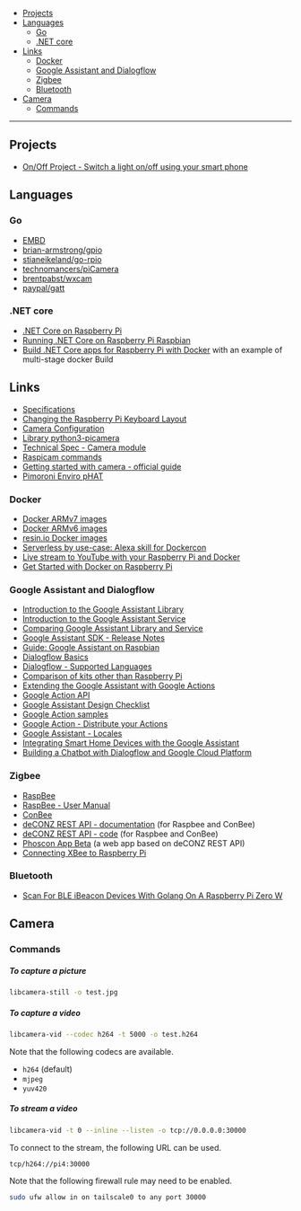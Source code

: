 - [Projects](#projects)
- [Languages](#languages)
  * [Go](#go)
  * [.NET core](#net-core)
- [Links](#links)
  * [Docker](#docker)
  * [Google Assistant and Dialogflow](#google-assistant-and-dialogflow)
  * [Zigbee](#zigbee)
  * [Bluetooth](#bluetooth)
- [Camera](#camera)
  * [Commands](#commands)
____

## Projects

- [On/Off Project - Switch a light on/off using your smart phone](http://projects.privateeyepi.com/home/on-off-project)

## Languages

### Go

- [EMBD](http://embd.kidoman.io/)
- [brian-armstrong/gpio](https://github.com/brian-armstrong/gpio)
- [stianeikeland/go-rpio](https://github.com/stianeikeland/go-rpio)
- [technomancers/piCamera](https://github.com/technomancers/piCamera)
- [brentpabst/wxcam](https://github.com/brentpabst/wxcam)
- [paypal/gatt](https://github.com/paypal/gatt)

### .NET core

- [.NET Core on Raspberry Pi](https://github.com/dotnet/core/blob/master/samples/RaspberryPiInstructions.md)
- [Running .NET Core on Raspberry Pi Raspbian](https://www.leowkahman.com/2017/07/16/running-dotnet-core-on-raspberry-pi-raspbian/)
- [Build .NET Core apps for Raspberry Pi with Docker](https://blog.alexellis.io/dotnetcore-on-raspberrypi/) with an example of multi-stage docker Build

## Links

- [Specifications](https://en.wikipedia.org/wiki/Raspberry_Pi#Specifications)
- [Changing the Raspberry Pi Keyboard
  Layout](https://thepihut.com/blogs/raspberry-pi-tutorials/25556740-changing-the-raspberry-pi-keyboard-layout)
- [Camera
  Configuration](https://www.raspberrypi.org/documentation/configuration/camera.md)
- [Library
  python3-picamera](https://www.raspberrypi.org/documentation/usage/camera/python/README.md)
- [Technical Spec - Camera
  module](https://www.raspberrypi.org/documentation/hardware/camera/README.md)
- [Raspicam
  commands](https://www.raspberrypi.org/documentation/usage/camera/raspicam/README.md)
- [Getting started with camera - official
  guide](https://projects.raspberrypi.org/en/projects/getting-started-with-picamera)
- [Pimoroni Enviro pHAT](https://shop.pimoroni.com/products/enviro-phat)

### Docker

- [Docker ARMv7 images](https://hub.docker.com/u/arm32v7/)
- [Docker ARMv6 images](https://hub.docker.com/u/arm32v6/)
- [resin.io Docker images](https://hub.docker.com/u/resin/)
- [Serverless by use-case: Alexa skill for
  Dockercon](https://blog.alexellis.io/serverless-alexa-skill-mobymingle/)
- [Live stream to YouTube with your Raspberry Pi and
  Docker](https://blog.alexellis.io/live-stream-with-docker/)
- [Get Started with Docker on Raspberry
  Pi](http://blog.alexellis.io/getting-started-with-docker-on-raspberry-pi/)


### Google Assistant and Dialogflow

- [Introduction to the Google Assistant Library](https://developers.google.com/assistant/sdk/guides/library/python/)
- [Introduction to the Google Assistant Service](https://developers.google.com/assistant/sdk/guides/service/python/)
- [Comparing Google Assistant Library and Service](https://developers.google.com/assistant/sdk/overview#features)
- [Google Assistant SDK - Release Notes](https://developers.google.com/assistant/sdk/release-notes)
- [Guide: Google Assistant on Raspbian](https://www.raspberrypi.org/forums/viewtopic.php?t=188958)
- [Dialogflow Basics](https://dialogflow.com/docs/getting-started/basics)
- [Dialogflow - Supported Languages](https://dialogflow.com/docs/reference/language)
- [Comparison of kits other than Raspberry Pi](https://developer.android.com/things/hardware/index.html)
- [Extending the Google Assistant with Google Actions](https://developers.google.com/actions/extending-the-assistant)
- [Google Action API](https://developers.google.com/actions/reference/rest/Shared.Types/AppRequest)
- [Google Assistant Design Checklist](https://developers.google.com/actions/design/checklist)
- [Google Action samples](https://developers.google.com/actions/samples/)
- [Google Action - Distribute your Actions](https://developers.google.com/actions/distribute/)
- [Google Assistant - Locales](https://developers.google.com/actions/support/)
- [Integrating Smart Home Devices with the Google Assistant](https://www.youtube.com/watch?v=XdZXpFBvTP8)
- [Building a Chatbot with Dialogflow and Google Cloud Platform](https://www.youtube.com/watch?v=5r4AAIfe4Rw)

### Zigbee

- [RaspBee](https://www.dresden-elektronik.de/raspbee/)
- [RaspBee - User Manual](https://www.dresden-elektronik.de/fileadmin/Downloads/Dokumente/Produkte/ZLL/RaspBee-BHB-en.pdf)
- [ConBee](https://www.dresden-elektronik.de/conbee/)
- [deCONZ REST API - documentation](http://dresden-elektronik.github.io/deconz-rest-doc/) (for Raspbee and ConBee)
- [deCONZ REST API - code](https://github.com/dresden-elektronik/deconz-rest-plugin) (for Raspbee and ConBee)
- [Phoscon App Beta](https://github.com/dresden-elektronik/phoscon-app-beta) (a web app based on deCONZ REST API)
- [Connecting XBee to Raspberry Pi](https://dzone.com/articles/connecting-xbee-raspberry-pi)

### Bluetooth

- [Scan For BLE iBeacon Devices With Golang On A Raspberry Pi Zero W](https://www.thepolyglotdeveloper.com/2018/02/scan-ble-ibeacon-devices-golang-raspberry-pi-zero-w/)

## Camera

### Commands

##### To capture a picture

```sh
libcamera-still -o test.jpg
```

##### To capture a video

```sh
libcamera-vid --codec h264 -t 5000 -o test.h264
```

Note that the following codecs are available.

- `h264` (default)
- `mjpeg`
- `yuv420`

##### To stream a video

```sh
libcamera-vid -t 0 --inline --listen -o tcp://0.0.0.0:30000
```

To connect to the stream, the following URL can be used.

```
tcp/h264://pi4:30000
```

Note that the following firewall rule may need to be enabled.

```sh
sudo ufw allow in on tailscale0 to any port 30000
```

